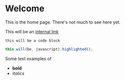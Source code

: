 # Welcome

This is the home page.  There's not much to see here yet.

This will be an [internal link](page2)

```
this will be a code block
```

```js
this.will(be, javascript).highlighted();
```

Some text examples of
*  **bold**
*  *italics*
